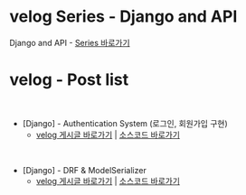 # velog Series - Django and API

Django and API - [Series 바로가기](https://velog.io/@kimjihong/series/django)
<br>

# velog - Post list

<br>

- [Django] - Authentication System (로그인, 회원가입 구현)
   - [velog 게시글 바로가기](https://velog.io/@kimjihong/Django-Authentication-System) | [소스코드 바로가기](https://github.com/JiHongKim98/velog-post/tree/main/django/authentication_system)
<br>

- [Django] - DRF & ModelSerializer
   - [velog 게시글 바로가기](https://velog.io/@kimjihong/DRF-ModelSerializer) | [소스코드 바로가기](https://github.com/JiHongKim98/velog-post/tree/main/django/drf-tutorial)
<br>

